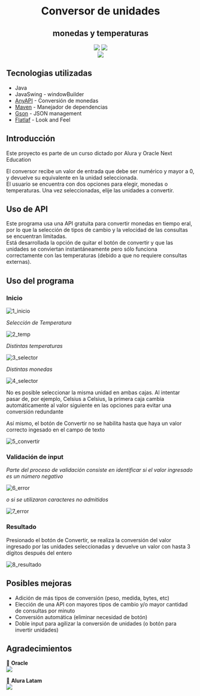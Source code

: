 <h1 align="center"> Conversor de unidades </h1>
<h2 align="center"> monedas y  temperaturas</h2>

<p align="center">
  <img src="https://img.shields.io/badge/Alura_ONE-Challenge%232-orange">
  <img src="https://img.shields.io/badge/Status-finalizado-blue"><br>
  <img src="https://img.shields.io/badge/JRE-20-red">
</p>

## Tecnologias utilizadas
* Java
* JavaSwing - windowBuilder
* [AnyAPI](https://anyapi.io/app/currency-exchange-api) - Conversión de monedas
* [Maven](https://maven.apache.org/) - Manejador de dependencias
* [Gson](https://mvnrepository.com/artifact/com.google.code.gson/gson) - JSON management
* [Flatlaf](https://www.formdev.com/flatlaf) - Look and Feel

## Introducción
<p>Este proyecto es parte de un curso dictado por Alura y Oracle Next Education</p>
<p>El conversor recibe un valor de entrada que debe ser numérico y mayor a 0, y devuelve su equivalente en la unidad seleccionada.<br>
El usuario se encuentra con dos opciones para elegir, monedas o temperaturas. Una vez seleccionadas, elije las unidades a convertir.</p>

## Uso de API
<p>Este programa usa una API gratuita para convertir monedas en tiempo eral, por lo que la selección de tipos de cambio y la velocidad de las consultas se encuentran limitadas.<br>
Está desarrollada la opción de quitar el botón de convertir y que las unidades se conviertan instantáneamente pero sólo funciona correctamente con las temperaturas (debido a que no requiere consultas externas).</p>

## Uso del programa
### Inicio

![1_inicio](https://github.com/monshi633/Alura-ONE_challenge-conversor/assets/116769785/3b2370f5-6ecb-4e66-813e-90a71b474cdf)

<em>Selección de Temperatura</em>

![2_temp](https://github.com/monshi633/Alura-ONE_challenge-conversor/assets/116769785/ce0a4172-6ab2-42d7-9a60-106996163ea0)

<em>Distintas temperaturas</em>

![3_selector](https://github.com/monshi633/Alura-ONE_challenge-conversor/assets/116769785/66f2807c-2f88-4224-8e9f-ccff3a17ed9d)

<em>Distintas monedas</em>

![4_selector](https://github.com/monshi633/Alura-ONE_challenge-conversor/assets/116769785/9e25234f-1655-4215-a293-b9e03f4e9820)

<p>No es posible seleccionar la misma unidad en ambas cajas. Al intentar pasar de, por ejemplo, Celsius a Celsius, la primera caja cambia automáticamente al valor siguiente en las opciones para evitar una conversión redundante</p>
<p>Así mismo, el botón de Convertir no se habilita hasta que haya un valor correcto ingesado en el campo de texto</p>

![5_convertir](https://github.com/monshi633/Alura-ONE_challenge-conversor/assets/116769785/64b53216-3b27-4053-aa69-09ce2bf2bef4)


### Validación de input
<em>Parte del proceso de validación consiste en identificar si el valor ingresado es un número negativo</em>

![6_error](https://github.com/monshi633/Alura-ONE_challenge-conversor/assets/116769785/dd637b7a-4b7b-4002-817c-92ee50907bbc)

<em>o si se utilizaron caracteres no admitidos</em>

![7_error](https://github.com/monshi633/Alura-ONE_challenge-conversor/assets/116769785/5effe7c3-a01d-42cd-bd16-227d281b1eb6)

### Resultado
<p>Presionado el botón de Convertir, se realiza la conversión del valor ingresado por las unidades seleccionadas y devuelve un valor con hasta 3 dígitos después del entero</p>

![8_resultado](https://github.com/monshi633/Alura-ONE_challenge-conversor/assets/116769785/76142909-59c2-4703-a5c8-ff246d9bf778)


## Posibles mejoras
* Adición de más tipos de conversión (peso, medida, bytes, etc)
* Elección de una API con mayores tipos de cambio y/o mayor cantidad de consultas por minuto
* Conversión automática (eliminar necesidad de botón)
* Doble input para agilizar la conversión de unidades (o botón para invertir unidades)

## Agradecimientos
🧡 <strong>Oracle</strong></br>
<a href="https://www.linkedin.com/company/oracle/" target="_blank">
<img src="https://img.shields.io/badge/-LinkedIn-%230077B5?style=for-the-badge&logo=linkedin&logoColor=white" target="_blank"></a>

💙 <strong>Alura Latam</strong></br>
<a href="https://www.linkedin.com/company/alura-latam/mycompany/" target="_blank">
<img src="https://img.shields.io/badge/-LinkedIn-%230077B5?style=for-the-badge&logo=linkedin&logoColor=white" target="_blank"></a>
